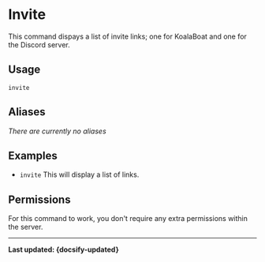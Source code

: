 # Invite
This command dispays a list of invite links; one for KoalaBoat and one for the Discord server.

## Usage
`invite`

## Aliases
*There are currently no aliases*

## Examples
- `invite` This will display a list of links.

## Permissions
For this command to work, you don't require any extra permissions within the server.

----

**Last updated: {docsify-updated}**
